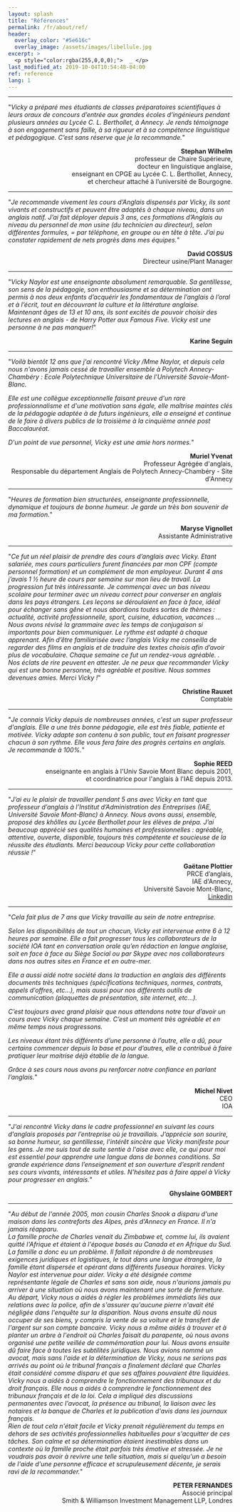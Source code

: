 ```yaml
---
layout: splash
title: "Références"
permalink: /fr/about/ref/
header:
  overlay_color: "#5e616c"
  overlay_image: /assets/images/libellule.jpg
excerpt: >
  <p style="color:rgba(255,0,0,0);">  _ </p>
last_modified_at: 2019-10-04T10:54:48-04:00
ref: reference
lang: 1
---
```


---

"*Vicky a préparé mes étudiants de classes préparatoires scientifiques à leurs oraux de concours d’entrée aux grandes écoles d’ingénieurs pendant plusieurs années au Lycée C. L. Berthollet, à Annecy. Je rends témoignage à son engagement sans faille, à sa rigueur et à sa compétence linguistique et pédagogique. C’est sans réserve que je la recommande.*"

<div style="text-align: right"> <strong>Stephan Wilhelm</strong> </div> 
<div style="text-align: right"> professeur de Chaire Supérieure, </div> 
<div style="text-align: right"> docteur en linguistique anglaise, </div>  
<div style="text-align: right"> enseignant en CPGE au Lycée C. L. Berthollet, Annecy, </div> 
<div style="text-align: right"> et chercheur attaché à l’université de Bourgogne. </div> 

---

"*Je recommande vivement les cours d’Anglais dispensés par Vicky, ils sont vivants  et constructifs et peuvent être adaptés à chaque niveau, dans un anglais natif.
J’ai fait déployer depuis 3 ans, ces formations d’Anglais au niveau du personnel de mon usine (du technicien au directeur), selon différentes formules, = par téléphone, en groupe ou en tête à tête.
J’ai pu constater rapidement de nets progrès dans mes équipes.*"

<div style="text-align: right"> <strong>David COSSUS</strong> </div> 
<div style="text-align: right"> Directeur usine/Plant Manager </div> 

---

"*Vicky Naylor est une enseignante absolument remarquable. Sa gentillesse, son sens de la pédagogie, son enthousiasme et sa détermination ont permis à nos deux enfants d’acquérir les fondamentaux de l’anglais à l’oral et à l’écrit, tout en découvrant la culture et la littérature anglaise. Maintenant âges de 13 et 10 ans, ils sont excités de pouvoir choisir des lectures en anglais - de Harry Potter aux Famous Five. Vicky est une personne à ne pas manquer!*"

<div style="text-align: right"> <strong>Karine Seguin</strong> </div> 

--- 

"*Voilà bientôt 12 ans que j'ai rencontré Vicky /Mme Naylor, et depuis cela nous n'avons jamais cessé de travailler ensemble à Polytech Annecy-Chambéry : Ecole Polytechnique Universitaire de l'Université Savoie-Mont-Blanc.*

*Elle est une collègue exceptionnelle faisant preuve d'un rare professionnalisme et d'une motivation sans égale, elle maîtrise maintes clés de la pédagogie adaptée à de futurs ingénieurs, elle a enseigné et continue de le faire à divers publics de la troisième à la cinquième année post Baccalauréat.*

*D'un point de vue personnel, Vicky est une amie hors normes.*"

<div style="text-align: right"> <strong>Muriel Yvenat</strong> </div> 
<div style="text-align: right"> Professeur Agrégée d'anglais, </div> 
<div style="text-align: right"> Responsable du département Anglais de Polytech Annecy-Chambéry - Site d'Annecy </div> 

---

"*Heures de formation bien structurées, enseignante professionnelle, dynamique et toujours de bonne humeur. Je garde un très bon souvenir de ma formation.*"
<div style="text-align: right"> <strong>Maryse Vignollet</strong> </div> 
<div style="text-align: right"> Assistante Administrative </div> 

---

"*Ce fut un réel plaisir de prendre des cours d’anglais avec Vicky. Etant salariée, mes cours particuliers furent financées par mon CPF (compte personnel formation) et un complément de mon employeur. Durant 4 ans j’avais 1 ½  heure de cours par semaine sur mon lieu de travail. La progression fut très intéressante. Je commençai avec un bas niveau scolaire pour terminer avec un niveau correct pour converser en anglais dans les pays étrangers. Les leçons se déroulaient en face à face, idéal pour échanger sans gêne et nous abordions toutes sortes de thèmes : actualité, activité professionnelle, sport, cuisine, éducation, vacances … Nous avons révisé la grammaire avec les temps de conjugaison si importants pour bien communiquer. Le rythme est adapté à chaque apprenant. Afin d’être familiarisée avec l’anglais Vicky me conseilla de regarder des films en anglais et de traduire des textes choisis afin d’avoir plus de vocabulaire. Chaque semaine ce fut un rendez-vous agréable. . Nos éclats de rire peuvent en attester. Je ne peux que recommander Vicky qui est une bonne personne, très agréable et positive. Nous sommes devenues amies. Merci Vicky !*"

<div style="text-align: right"> <strong>Christine Rauxet</strong> </div> 
<div style="text-align: right"> Comptable </div> 


---

"*Je connais Vicky depuis de nombreuses années, c'est un super professeur d'anglais.
Elle a une très bonne pédagogie, elle est très fiable, patiente et motivée.
Vicky adapte son contenu à son public, tout en faisant progresser chacun à  son rythme.
Elle vous fera faire des progrès certains en anglais.
Je recommande à 100%.*"

<div style="text-align: right"> <strong>Sophie REED</strong> </div> 
<div style="text-align: right"> enseignante en anglais à l'Univ Savoie Mont  Blanc depuis 2001, </div> 
<div style="text-align: right"> et coordinatrice pour l'anglais à l'IAE depuis 2013. </div> 

---


"*J’ai eu le plaisir de travailler pendant 5 ans avec Vicky en tant que professeur d’anglais à l’Institut d’Administration des Entreprises (IAE, Université Savoie Mont-Blanc) à Annecy. Nous avons aussi, ensemble, proposé des khôlles au Lycée Berthollet pour les élèves de prépa. J’ai beaucoup apprécié ses qualités humaines et professionnelles : agréable, attentive, ouverte, disponible, toujours très compétente et soucieuse de la réussite des étudiants. Merci beaucoup Vicky pour cette collaboration réussie !*"

<div style="text-align: right"> <strong>Gaëtane Plottier</strong> </div> 
<div style="text-align: right"> PRCE d’anglais, </div> 
<div style="text-align: right"> IAE d'Annecy, </div> 
<div style="text-align: right"> Université Savoie Mont-Blanc, </div> 
<div style="text-align: right">  <a href="https://www.linkedin.com/in/ga%C3%ABtane-plottier-20698b33/">Linkedin</a> </div> 


---

"*Cela fait plus de 7 ans que Vicky travaille au sein de notre entreprise.*

*Selon les disponibilités de tout un chacun, Vicky est intervenue entre 6 à 12 heures par semaine.  Elle a fait progresser tous les collaborateurs de la société IOA tant en conversation orale qu’en rédaction en langue anglaise, soit en face à face au Siège Social ou par Skype avec nos collaborateurs dans nos autres sites en France et en outre-mer.*

*Elle a aussi aidé notre société dans la traduction en anglais des différents documents très techniques (spécifications techniques, normes, contrats, appels d’offres, etc…), mais aussi pour nos différents outils de communication (plaquettes de présentation, site internet, etc…).*

*C’est toujours avec grand plaisir que nous attendons notre tour d’avoir un cours avec Vicky chaque semaine.  C’est un moment très agréable et en même temps nous progressons.*

*Les niveaux étant très différents d’une personne à l’autre, elle a dû, pour certains commencer depuis la base et pour d’autres, elle a contribué à faire pratiquer leur maitrise déjà établie de la langue.*

*Grâce à ses cours nous avons pu renforcer notre confiance en parlant l’anglais.*"

<div style="text-align: right"> <strong>Michel Nivet</strong> </div> 
<div style="text-align: right"> CEO </div>  
<div style="text-align: right"> IOA </div> 

---


"*J'ai rencontré Vicky dans le cadre professionnel en suivant les cours d'anglais proposés par l’entreprise où je travaillais. J’apprécie son sourire, sa bonne humeur, sa gentillesse, l’intérêt sincère que Vicky manifeste pour les gens. Je me suis tout de suite sentie à l'aise avec elle, ce qui pour moi est essentiel pour apprendre une langue dans de bonnes conditions. Sa grande expérience dans l’enseignement et son ouverture d’esprit rendent ses cours vivants, intéressants et utiles. N'hésitez pas à faire appel à Vicky pour progresser en anglais.*"

<div style="text-align: right"> <strong>Ghyslaine GOMBERT</strong> </div> 


---

"*Au début de l'année 2005, mon cousin Charles Snook a disparu d'une maison dans les contreforts des Alpes, près d'Annecy en France.  Il n'a jamais réapparu.  
La famille proche de Charles venait du Zimbabwe et, comme lui, ils avaient quitté l'Afrique et étaient à l'époque basés au Canada et en Afrique du Sud.  La famille a donc eu un problème.  Il fallait répondre à de nombreuses exigences juridiques et logistiques, le tout dans une langue étrangère, la famille étant dispersée et opérant dans différents fuseaux horaires.  Vicky Naylor est intervenue pour aider.
Vicky a été désignée comme représentante légale de Charles et sans son aide, nous n'aurions jamais pu arriver à une situation où nous avons maintenant une sorte de fermeture.  
Au départ, Vicky nous a aidés à régler les problèmes immédiats liés aux relations avec la police, afin de s'assurer qu'aucune pierre n'avait été négligée dans l'enquête sur la disparition.  Nous avons ensuite dû nous occuper de ses biens, y compris la vente de sa voiture et le transfert de l'argent sur son compte bancaire.  Vicky nous a même aidés à trouver et à planter un arbre à l'endroit où Charles faisait du parapente, où nous avons organisé une petite veillée de commémoration pour lui.
Nous avons ensuite dû faire face à toutes les subtilités juridiques.  Nous avions nommé un avocat, mais sans l'aide et la détermination de Vicky, nous ne serions pas arrivés au point où le tribunal français a finalement déclaré que Charles était considéré comme disparu et que ses affaires pouvaient être liquidées.  Vicky nous a aidés à comprendre le fonctionnement des tribunaux et du droit français.  Elle nous a aidés à comprendre le fonctionnement des tribunaux français et de la loi. Cela a impliqué des discussions permanentes avec l'avocat, la présence au tribunal, la liaison avec les notaires et la banque de Charles et la publication d'avis dans les journaux français.  
Rien de tout cela n'était facile et Vicky prenait régulièrement du temps en dehors de ses activités professionnelles habituelles pour s'acquitter de ces tâches.  Son calme et sa détermination étaient inestimables dans un contexte où la famille proche était parfois très émotive et stressée.
Je ne voudrais pas avoir à revivre une telle situation, mais si quelqu'un a besoin de l'aide d'une personne efficace et scrupuleusement décente, je serais ravi de la recommander.*"

<div style="text-align: right"> <strong>PETER FERNANDES</strong> </div> 
<div style="text-align: right"> Associé principal </div> 
<div style="text-align: right"> Smith & Williamson Investment Management LLP, Londres </div> 

